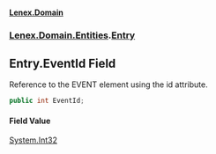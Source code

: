 #### [Lenex.Domain](index.md 'index')
### [Lenex.Domain.Entities](Lenex.Domain.Entities.md 'Lenex.Domain.Entities').[Entry](Lenex.Domain.Entities.Entry.md 'Lenex.Domain.Entities.Entry')

## Entry.EventId Field

Reference to the EVENT element using the id attribute.

```csharp
public int EventId;
```

#### Field Value
[System.Int32](https://docs.microsoft.com/en-us/dotnet/api/System.Int32 'System.Int32')